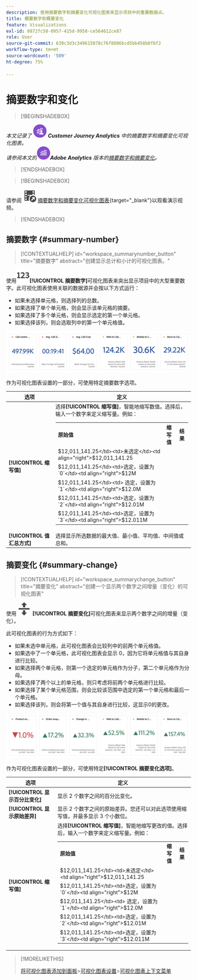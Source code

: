 ```yaml
---
description: 使用摘要数字和摘要变化可视化图表来显示项目中的重要数据点。
title: 概要数字和概要变化
feature: Visualizations
exl-id: 8872fc58-0957-415d-9958-ce564612ce87
role: User
source-git-commit: 639c3d3c349615078c76f8806bcd5bb458b0f6f2
workflow-type: tm+mt
source-wordcount: '509'
ht-degree: 75%

---
```


# 摘要数字和变化

>[!BEGINSHADEBOX]

_本文记录了_ ![CustomerJourneyAnalytics](/help/assets/icons/CustomerJourneyAnalytics.svg) _&#x200B;**Customer Journey Analytics** 中的摘要数字和摘要变化可视化图表。_<br/>_请参阅本文的_![AdobeAnalytics](/help/assets/icons/AdobeAnalytics.svg) _&#x200B;**Adobe Analytics** 版本的[摘要数字和摘要变化](https://experienceleague.adobe.com/zh-hans/docs/analytics/analyze/analysis-workspace/visualizations/summary-number-change)。_

>[!ENDSHADEBOX]

>[!BEGINSHADEBOX]

请参阅 ![VideoCheckedOut](/help/assets/icons/VideoCheckedOut.svg) [摘要数字和摘要变化可视化图表](https://video.tv.adobe.com/v/3416886/?captions=chi_hans&quality=12&learn=on){target="_blank"}以观看演示视频。

>[!ENDSHADEBOX]

## 摘要数字 {#summary-number}

<!-- markdownlint-disable MD034 -->

>[!CONTEXTUALHELP]
>id="workspace_summarynumber_button"
>title="摘要数字"
>abstract="创建显示总计和小计的可视化图表。"

<!-- markdownlint-enable MD034 -->

使用![摘要](/help/assets/icons/123.svg)**[!UICONTROL 摘要数字]**&#x200B;可视化图表来突出显示项目中的大型重要数字。此可视化图表使用关联的数据源并会按以下方式运行：

* 如果未选择单元格，则选择列的总数。
* 如果选择了单个单元格，则会显示该单元格的摘要。
* 如果选择了多个单元格，则会显示选定的第一个单元格。
* 如果选择该列，则会选取列中的第一个单元格值。

![摘要数字可视化图表](asses/../assets/summary-number.png)

作为可视化图表设置的一部分，可使用特定摘要数字选项。

| 选项 | 定义 |
|--- |--- |
| **[!UICONTROL 缩写值]** | 选择&#x200B;**[!UICONTROL 缩写值]**，智能地缩写数值。选择后，输入一个数字来定义缩写量。例如：<br/><table><tr><td>**原始值**</td><td>**缩写值**</td><td>**结果**</td></tr><tr><td>$12,011,141.25</td><td>未选定</td><td  align="right">$12,011,141.25</td></tr><tr><td>$12,011,141.25</td><td>选定，设置为 `0`</td><td align="right">$12M</td></tr><tr><td>$12,011,141.25</td><td> 选定，设置为 `1`</td><td  align="right">$12.0M</td></tr><tr><td>$12,011,141.25</td><td>选定，设置为 `2`</td><td align="right">$12.01M</td></tr><tr><td>$12,011,141.25</td><td>选定，设置为 `3`</td><td align="right">$12.011M</td></tr></table> |
| **[!UICONTROL 值汇总方式]** | 选择显示所选数据的最大值、最小值、平均值、中间值或总和。 |

## 摘要变化 {#summary-change}

<!-- markdownlint-disable MD034 -->

>[!CONTEXTUALHELP]
>id="workspace_summarychange_button"
>title="摘要变化"
>abstract="创建一个显示两个数字之间增量（变化）的可视化图表"

<!-- markdownlint-enable MD034 -->


使用 ![MoveUpDown](/help/assets/icons/MoveUpDown.svg) **[!UICONTROL 摘要变化]**&#x200B;可视化图表来显示两个数字之间的增量（变化）。<!-- This is applicable for AA, not CJA: The green and red color of the Summary Change can be controlled through [custom event polarity](https://experienceleague.adobe.com/docs/analytics/admin/admin-tools/success-events/success-event.html?lang=zh-Hans) or a calculated metric's [Show Upward Trend As](https://experienceleague.adobe.com/docs/analytics/components/calculated-metrics/calcmetric-workflow/cm-build-metrics.html?lang=zh-Hans) option.-->

<!--
The green and red color of the Summary Change can be controlled through [custom event polarity](https://experienceleague.adobe.com/docs/analytics/admin/admin/c-manage-report-suites/c-edit-report-suites/conversion-var-admin/c-success-events/success-event.md) or a calculated metric's [Show Upward Trend As](https://experienceleague.adobe.com/docs/analytics/components/calculated-metrics/calcmetric-workflow/cm-build-metrics.html?lang=zh-Hans) option.
-->

此可视化图表的行为方式如下：

* 如果未选中单元格，此可视化图表会比较列中的前两个单元格值。
* 如果选中了一个单元格，此可视化图表会显示 0，因为它将单元格值与其自身进行比较。
* 如果选择两个单元格，则第一个选定的单元格作为分子，第二个单元格作为分母。
* 如果选择了两个以上的单元格，则只考虑将前两个单元格进行比较。
* 如果选择了某个单元格范围，则会比较该范围中选定的第一个单元格和最后一个单元格。
* 如果选择该列，则会将第一个值与其自身进行比较，这显示0的更改。


![摘要变化可视化图表显示两个数字之间的增量。](assets/summary-change.png)


作为可视化图表设置的一部分，可使用特定&#x200B;**[!UICONTROL 摘要变化选项]**。

| 选项 | 定义 |
|--- |--- |
| **[!UICONTROL 显示百分比变化]** | 显示 2 个数字之间的百分比变化。 |
| **[!UICONTROL 显示原始差异]** | 显示 2 个数字之间的原始差异。您还可以对此选项使用缩写值，并最多显示 3 个小数位。 |
| **[!UICONTROL 缩写值]** | 选择&#x200B;**[!UICONTROL 缩写值]**，智能地缩写更改的值。选择后，输入一个数字来定义缩写量。例如：<br/><table><tr><td>**原始值**</td><td>**缩写值**</td><td>**结果**</td></tr><tr><td>$12,011,141.25</td><td>未选定</td><td  align="right">$12,011,141.25</td></tr><tr><td>$12,011,141.25</td><td>选定，设置为 `0`</td><td align="right">$12M</td></tr><tr><td>$12,011,141.25</td><td> 选定，设置为 `1`</td><td  align="right">$12.0M</td></tr><tr><td>$12,011,141.25</td><td>选定，设置为 `2`</td><td align="right">$12.01M</td></tr><tr><td>$12,011,141.25</td><td>选定，设置为 `3`</td><td align="right">$12.011M</td></tr></table> |

>[!MORELIKETHIS]
>
>[将可视化图表添加到面板](/help/analysis-workspace/visualizations/freeform-analysis-visualizations.md#add-visualizations-to-a-panel)
>&#x200B;>[可视化图表设置](/help/analysis-workspace/visualizations/freeform-analysis-visualizations.md#settings)
>&#x200B;>[可视化图表上下文菜单](/help/analysis-workspace/visualizations/freeform-analysis-visualizations.md#context-menu)
>
